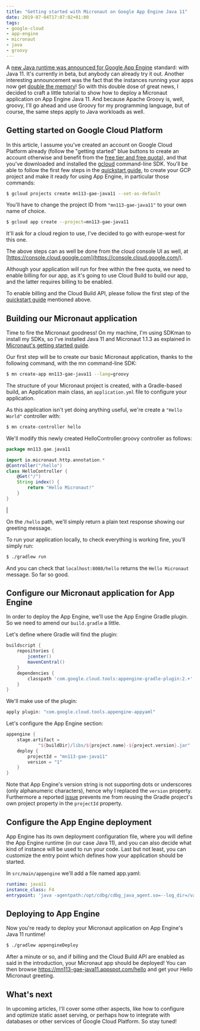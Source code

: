 ```yaml
---
title: "Getting started with Micronaut on Google App Engine Java 11"
date: 2019-07-04T17:07:02+01:00
tags:
- google-cloud
- app-engine
- micronaut
- java
- groovy
---
```


A [new Java runtime was announced for Google App Engine](https://cloud.google.com/blog/products/application-development/turn-it-up-to-eleven-java-11-runtime-comes-to-app-engine) standard: with Java 11. It's currently in beta, but anybody can already try it out. Another interesting announcement was the fact that the instances running your apps now get [double the memory](https://cloud.google.com/blog/products/application-development/app-engine-second-generation-runtimes-now-get-double-the-memory-plus-go-112-and-php-73-now-generally-available)! So with this double dose of great news, I decided to craft a little tutorial to show how to deploy a Micronaut application on App Engine Java 11. And because Apache Groovy is, well, groovy, I'll go ahead and use Groovy for my programming language, but of course, the same steps apply to Java workloads as well.

## Getting started on Google Cloud Platform

In this article, I assume you've created an account on Google Cloud Platform already (follow the "getting started" blue buttons to create an account otherwise and benefit from the [free tier and free quota](https://cloud.google.com/free/)), and that you've downloaded and installed the [gcloud](https://cloud.google.com/sdk/gcloud/) command-line SDK. You'll be able to follow the first few steps in the [quickstart guide](https://cloud.google.com/appengine/docs/standard/java11/quickstart), to create your GCP project and make it ready for using App Engine, in particular those commands:

```bash
$ gcloud projects create mn113-gae-java11 --set-as-default
```

You'll have to change the project ID from `"mn113-gae-java11"` to your own name of choice.

```bash
$ gcloud app create --project=mn113-gae-java11
```

It'll ask for a cloud region to use, I've decided to go with europe-west for this one.

The above steps can as well be done from the cloud console UI as well, at [https://console.cloud.google.com](https://console.cloud.google.com/).

Although your application will run for free within the free quota, we need to enable billing for our app, as it's going to use Cloud Build to build our app, and the latter requires billing to be enabled.

To enable billing and the Cloud Build API, please follow the first step of the [quickstart guide](https://cloud.google.com/appengine/docs/standard/java11/quickstart) mentioned above.

## Building our Micronaut application

Time to fire the Micronaut goodness! On my machine, I'm using SDKman to install my SDKs, so I've installed Java 11 and Micronaut 1.1.3 as explained in [Micronaut's getting started guide](https://docs.micronaut.io/latest/guide/index.html#buildCLI).

Our first step will be to create our basic Micronaut application, thanks to the following command, with the mn command-line SDK:

```bash
$ mn create-app mn113-gae-java11 --lang=groovy
```

The structure of your Micronaut project is created, with a Gradle-based build, an Application main class, an `application.yml` file to configure your application.

As this application isn't yet doing anything useful, we're create a `"Hello World"` controller with:

```bash
$ mn create-controller hello
```

We'll modify this newly created HelloController.groovy controller as follows:

```groovy
package mn113.gae.java11

import io.micronaut.http.annotation.*
@Controller("/hello")
class HelloController {
    @Get("/")
    String index() {
        return "Hello Micronaut!"
    }
}
```

 |

On the `/hello` path, we'll simply return a plain text response showing our greeting message.

To run your application locally, to check everything is working fine, you'll simply run:

```bash
$ ./gradlew run
```

And you can check that `localhost:8080/hello` returns the `Hello Micronaut` message. So far so good.

## Configure our Micronaut application for App Engine

In order to deploy the App Engine, we'll use the App Engine Gradle plugin. So we need to amend our `build.gradle` a little.

Let's define where Gradle will find the plugin:

```groovy
buildscript {
    repositories {
        jcenter()
        mavenCentral()
    }
    dependencies {
        classpath 'com.google.cloud.tools:appengine-gradle-plugin:2.+'
    }
}
```

We'll make use of the plugin:

```groovy
apply plugin: "com.google.cloud.tools.appengine-appyaml"
```

Let's configure the App Engine section:

```groovy
appengine {
    stage.artifact =
            "${buildDir}/libs/${project.name}-${project.version}.jar"
    deploy {
        projectId = "mn113-gae-java11"
        version = "1"
    }
}
```

Note that App Engine's version string is not supporting dots or underscores (only alphanumeric characters), hence why I replaced the `version` property. Furthermore a reported [issue](https://github.com/GoogleCloudPlatform/app-gradle-plugin/issues/353) prevents me from reusing the Gradle project's own project property in the `projectId` property.

## Configure the App Engine deployment

App Engine has its own deployment configuration file, where you will define the App Engine runtime (in our case Java 11), and you can also decide what kind of instance will be used to run your code. Last but not least, you can customize the entry point which defines how your application should be started.

In `src/main/appengine` we'll add a file named app.yaml:

```yaml
runtime: java11
instance_class: F4
entrypoint: 'java -agentpath:/opt/cdbg/cdbg_java_agent.so=--log_dir=/var/log -jar mn113-gae-java11-0.1.jar'
```

## Deploying to App Engine

Now you're ready to deploy your Micronaut application on App Engine's Java 11 runtime!

```bash
$ ./gradlew appengineDeploy
```

After a minute or so, and if billing and the Cloud Build API are enabled as said in the introduction, your Micronaut app should be deployed! You can then browse <https://mn113-gae-java11.appspot.com/hello> and get your Hello Micronaut greeting.

## What's next

In upcoming articles, I'll cover some other aspects, like how to configure and optimize static asset serving, or perhaps how to integrate with databases or other services of Google Cloud Platform. So stay tuned!